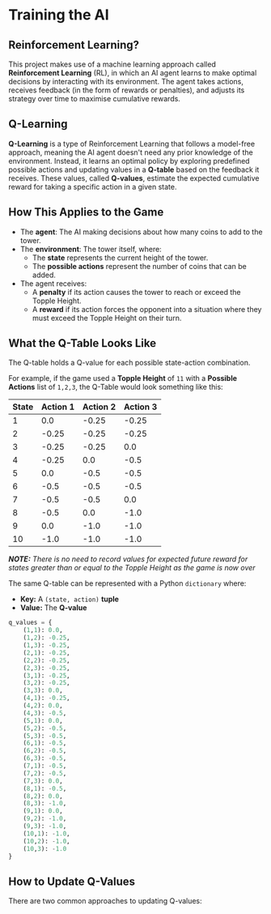 # Training the AI

## Reinforcement Learning?

This project makes use of a machine learning approach called **Reinforcement Learning** (RL), in which an AI agent learns to make optimal decisions by interacting with its environment. The agent takes actions, receives feedback (in the form of rewards or penalties), and adjusts its strategy over time to maximise cumulative rewards.

## Q-Learning

**Q-Learning** is a type of Reinforcement Learning that follows a model-free approach, meaning the AI agent doesn't need any prior knowledge of the environment. Instead, it learns an optimal policy by exploring predefined possible actions and updating values in a **Q-table** based on the feedback it receives. These values, called **Q-values**, estimate the expected cumulative reward for taking a specific action in a given state.

## How This Applies to the Game

- The **agent**: The AI making decisions about how many coins to add to the tower.
- The **environment**: The tower itself, where:
  - The **state** represents the current height of the tower.
  - The **possible actions** represent the number of coins that can be added.
- The agent receives:
  - A **penalty** if its action causes the tower to reach or exceed the Topple Height.
  - A **reward** if its action forces the opponent into a situation where they must exceed the Topple Height on their turn.

## What the Q-Table Looks Like

The Q-table holds a Q-value for each possible state-action combination. 

For example, if the game used a **Topple Height** of `11` with a **Possible Actions** list of `1,2,3`, the Q-Table would look something like this:

| State | Action 1 | Action 2 | Action 3 |
| ----- | ----- | ----- | ----- | 
| 1 | 0.0 | -0.25 | -0.25 |
| 2 | -0.25 | -0.25 | -0.25 |
| 3 | -0.25 | -0.25 | 0.0 |
| 4 | -0.25 | 0.0 | -0.5 |
| 5 | 0.0 | -0.5 | -0.5 |
| 6 | -0.5 | -0.5 | -0.5 |
| 7 | -0.5 | -0.5 | 0.0 |
| 8 | -0.5 | 0.0 | -1.0 |
| 9 | 0.0 | -1.0 | -1.0 |
| 10 | -1.0 | -1.0 | -1.0 |

***NOTE:*** *There is no need to record values for expected future reward for states greater than or equal to the Topple Height as the game is now over*

The same Q-table can be represented with a Python `dictionary` where:
- **Key:** A `(state, action)` **tuple**
- **Value:** The **Q-value**

``` python
q_values = {
    (1,1): 0.0, 
    (1,2): -0.25,
    (1,3): -0.25,
    (2,1): -0.25,
    (2,2): -0.25,
    (2,3): -0.25,
    (3,1): -0.25,
    (3,2): -0.25,
    (3,3): 0.0,
    (4,1): -0.25,
    (4,2): 0.0,
    (4,3): -0.5,
    (5,1): 0.0,
    (5,2): -0.5,
    (5,3): -0.5,
    (6,1): -0.5,
    (6,2): -0.5,
    (6,3): -0.5,
    (7,1): -0.5,
    (7,2): -0.5,
    (7,3): 0.0,
    (8,1): -0.5,
    (8,2): 0.0,
    (8,3): -1.0,
    (9,1): 0.0,
    (9,2): -1.0,
    (9,3): -1.0,
    (10,1): -1.0,
    (10,2): -1.0,
    (10,3): -1.0
}
```

## How to Update Q-Values

There are two common approaches to updating Q-values:
